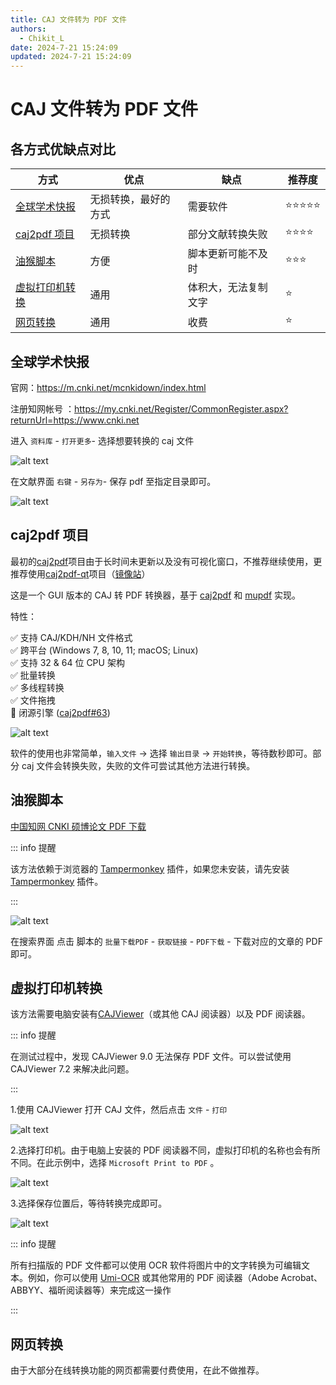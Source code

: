 ```yaml
---
title: CAJ 文件转为 PDF 文件
authors:
  - Chikit_L
date: 2024-7-21 15:24:09
updated: 2024-7-21 15:24:09
---
```


# CAJ 文件转为 PDF 文件

## 各方式优缺点对比

| 方式                              | 优点                 | 缺点                 | 推荐度     |
| --------------------------------- | -------------------- | -------------------- | ---------- |
| [全球学术快报](#全球学术快报)     | 无损转换，最好的方式 | 需要软件             | ⭐⭐⭐⭐⭐ |
| [caj2pdf 项目](#caj2pdf-项目)     | 无损转换             | 部分文献转换失败     | ⭐⭐⭐⭐   |
| [油猴脚本](#油猴脚本)             | 方便                 | 脚本更新可能不及时   | ⭐⭐⭐     |
| [虚拟打印机转换](#虚拟打印机转换) | 通用                 | 体积大，无法复制文字 | ⭐         |
| [网页转换](#网页转换)             | 通用                 | 收费                 | ⭐         |

## 全球学术快报

官网：<https://m.cnki.net/mcnkidown/index.html>

注册知网帐号 ：<https://my.cnki.net/Register/CommonRegister.aspx?returnUrl=https://www.cnki.net>

进入 `资料库` - `打开更多`- 选择想要转换的 caj 文件

![alt text](../../assets/images/image-caj2pdf-全球学术快报打开文献.jpg)

在文献界面 `右键` - `另存为`- 保存 pdf 至指定目录即可。

![alt text](../../assets/images/image-caj2pdf-全球学术快报另存为.jpg)

## caj2pdf 项目

最初的[caj2pdf](https://github.com/caj2pdf/caj2pdf)项目由于长时间未更新以及没有可视化窗口，不推荐继续使用，更推荐使用[caj2pdf-qt](https://github.com/sainnhe/caj2pdf-qt)项目（[镜像站](https://caj2pdf-qt.sainnhe.dev/)）

这是一个 GUI 版本的 CAJ 转 PDF 转换器，基于 [caj2pdf](https://github.com/caj2pdf/caj2pdf) 和 [mupdf](https://mupdf.com/) 实现。

特性：

✅ 支持 CAJ/KDH/NH 文件格式  
✅ 跨平台 (Windows 7, 8, 10, 11; macOS; Linux)  
✅ 支持 32 & 64 位 CPU 架构  
✅ 批量转换  
✅ 多线程转换  
✅ 文件拖拽  
🔲 闭源引擎 ([caj2pdf#63](https://github.com/caj2pdf/caj2pdf/issues/63))

![alt text](../../assets/images/image-caj2pdf-caj2pdf.jpg)

软件的使用也非常简单，`输入文件` → 选择 `输出目录` → `开始转换`，等待数秒即可。部分 caj 文件会转换失败，失败的文件可尝试其他方法进行转换。

## 油猴脚本

[中国知网 CNKI 硕博论文 PDF 下载](https://greasyfork.org/zh-CN/scripts/389343-%E4%B8%AD%E5%9B%BD%E7%9F%A5%E7%BD%91cnki%E7%A1%95%E5%8D%9A%E8%AE%BA%E6%96%87pdf%E4%B8%8B%E8%BD%BD)

::: info 提醒

该方法依赖于浏览器的 [Tampermonkey](https://www.tampermonkey.net/index.php?browser=chrome&locale=zh) 插件，如果您未安装，请先安装 [Tampermonkey](https://www.tampermonkey.net/index.php?browser=chrome&locale=zh) 插件。

:::

![alt text](../../assets/images/image-caj2pdf-油猴脚本下载文献.jpg)

在搜索界面 点击 脚本的 `批量下载PDF` - `获取链接` - `PDF下载` - 下载对应的文章的 PDF 即可。

## 虚拟打印机转换

该方法需要电脑安装有[CAJViewer](https://cajviewer.cnki.net/)（或其他 CAJ 阅读器）以及 PDF 阅读器。

::: info 提醒

在测试过程中，发现 CAJViewer 9.0 无法保存 PDF 文件。可以尝试使用 CAJViewer 7.2 来解决此问题。

:::

1.使用 CAJViewer 打开 CAJ 文件，然后点击 `文件` - `打印`

![alt text](../../assets/images/image-caj2pdf-cajviewer打印.jpg)

2.选择打印机。由于电脑上安装的 PDF 阅读器不同，虚拟打印机的名称也会有所不同。在此示例中，选择 `Microsoft Print to PDF` 。

![alt text](../../assets/images/image-caj2pdf-cajviewer选择打印机.jpg)

3.选择保存位置后，等待转换完成即可。

![alt text](../../assets/images/image-caj2pdf-cajviewer正在打印.jpg)

::: info 提醒

所有扫描版的 PDF 文件都可以使用 OCR 软件将图片中的文字转换为可编辑文本。例如，你可以使用 [Umi-OCR](https://github.com/hiroi-sora/Umi-OCR) 或其他常用的 PDF 阅读器（Adobe Acrobat、ABBYY、福昕阅读器等）来完成这一操作

:::

## 网页转换

由于大部分在线转换功能的网页都需要付费使用，在此不做推荐。

